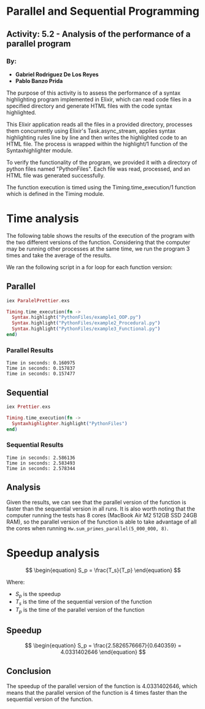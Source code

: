 # Parallel and Sequential Programming

## Activity: 5.2 - Analysis of the performance of a parallel program

### By:

- **Gabriel Rodriguez De Los Reyes**
- **Pablo Banzo Prida**

The purpose of this activity is to assess the performance of a syntax highlighting program implemented in Elixir, which can read code files in a specified directory and generate HTML files with the code syntax highlighted.

This Elixir application reads all the files in a provided directory, processes them concurrently using Elixir's Task.async_stream, applies syntax highlighting rules line by line and then writes the highlighted code to an HTML file. The process is wrapped within the highlight/1 function of the Syntaxhighlighter module.

To verify the functionality of the program, we provided it with a directory of python files named "PythonFiles". Each file was read, processed, and an HTML file was generated successfully.

The function execution is timed using the Timing.time_execution/1 function which is defined in the Timing module.

# Time analysis

The following table shows the results of the execution of the program with the
two different versions of the function. Considering that the computer may be
running other processes at the same time, we run the program 3 times and take
the average of the results.

We ran the following script in a for loop for each function version:

## **Parallel**

```elixir
iex ParalelPrettier.exs
```

```elixir
Timing.time_execution(fn ->
  Syntax.highlight("PythonFiles/example1_OOP.py")
  Syntax.highlight("PythonFiles/example2_Procedural.py")
  Syntax.highlight("PythonFiles/example3_Functional.py")
end)
```

### **Parallel Results**

```
Time in seconds: 0.160975
Time in seconds: 0.157837
Time in seconds: 0.157477
```

## **Sequential**

```elixir
iex Prettier.exs
```

```elixir
Timing.time_execution(fn ->
  Syntaxhighlighter.highlight("PythonFiles")
end)
```

### **Sequential Results**

```
Time in seconds: 2.586136
Time in seconds: 2.583493
Time in seconds: 2.578344
```

## **Analysis**

Given the results, we can see that the parallel version of the function is
faster than the sequential version in all runs. It is also worth noting that the
computer running the tests has 8 cores (MacBook Air M2 512GB SSD 24GB RAM), so
the parallel version of the function is able to take advantage of all the cores
when running `Hw.sum_primes_parallel(5_000_000, 8)`.

# Speedup analysis

$$ \begin{equation} S_p = \frac{T_s}{T_p} \end{equation} $$

Where:

- $S_p$ is the speedup
- $T_s$ is the time of the sequential version of the function
- $T_p$ is the time of the parallel version of the function

## **Speedup**

$$
\begin{equation} S_p = \frac{2.5826576667}{0.640359} = 4.0331402646
\end{equation}
$$

## Conclusion

The speedup of the parallel version of the function is 4.0331402646, which means
that the parallel version of the function is 4 times faster than the sequential
version of the function.
